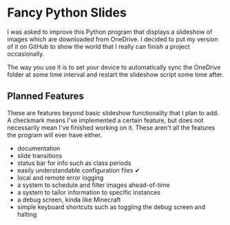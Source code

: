 # Fancy Python Slides

I was asked to improve this Python program that displays a slideshow of images
which are downloaded from OneDrive. I decided to put my version of it on GitHub
to show the world that I really can finish a project occasionally.

The way you use it is to set your device to automatically sync the OneDrive
folder at some time interval and restart the slideshow script some time after.

## Planned Features

These are features beyond basic slideshow functionality that I plan to add. A
checkmark means I've implemented a certain feature, but does not necessarily
mean I've finished working on it. These aren't all the features the program will
ever have either.

- documentation
- slide transitions
- status bar for info such as class periods
- easily understandable configuration files ✔
- local and remote error logging
- a system to schedule and filter images ahead-of-time
- a system to tailor information to specific instances
- a debug screen, kinda like Minecraft
- simple keyboard shortcuts such as toggling the debug screen and halting
